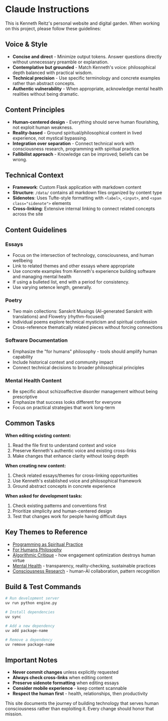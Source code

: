 # Claude Instructions

This is Kenneth Reitz's personal website and digital garden. When working on this project, please follow these guidelines:

## Voice & Style

- **Concise and direct** - Minimize output tokens. Answer questions directly without unnecessary preamble or explanation.
- **Contemplative but grounded** - Match Kenneth's voice: philosophical depth balanced with practical wisdom.
- **Technical precision** - Use specific terminology and concrete examples rather than abstract concepts.
- **Authentic vulnerability** - When appropriate, acknowledge mental health realities without being dramatic.

## Content Principles

- **Human-centered design** - Everything should serve human flourishing, not exploit human weakness.
- **Reality-based** - Ground spiritual/philosophical content in lived experience, not mystical bypassing.
- **Integration over separation** - Connect technical work with consciousness research, programming with spiritual practice.
- **Fallibilist approach** - Knowledge can be improved; beliefs can be wrong.

## Technical Context

- **Framework**: Custom Flask application with markdown content
- **Structure**: `/data/` contains all markdown files organized by content type
- **Sidenotes**: Uses Tufte-style formatting with `<label>`, `<input>`, and `<span class="sidenote">` elements
- **Cross-linking**: Extensive internal linking to connect related concepts across the site

## Content Guidelines

### Essays
- Focus on the intersection of technology, consciousness, and human wellbeing
- Link to related themes and other essays where appropriate
- Use concrete examples from Kenneth's experience building software and managing mental health
- If using a bulleted list, end with a period for consistency.
- Use varying setence length, generally.

### Poetry
- Two main collections: Sanskrit Musings (AI-generated Sanskrit with translations) and Flowetry (rhythm-focused)
- Individual poems explore technical mysticism and spiritual confession
- Cross-reference thematically related pieces without forcing connections

### Software Documentation
- Emphasize the "for humans" philosophy - tools should amplify human capability
- Include historical context and community impact
- Connect technical decisions to broader philosophical principles

### Mental Health Content
- Be specific about schizoaffective disorder management without being prescriptive
- Emphasize that success looks different for everyone
- Focus on practical strategies that work long-term

## Common Tasks

**When editing existing content:**
1. Read the file first to understand context and voice
2. Preserve Kenneth's authentic voice and existing cross-links
3. Make changes that enhance clarity without losing depth

**When creating new content:**
1. Check related essays/themes for cross-linking opportunities
2. Use Kenneth's established voice and philosophical framework
3. Ground abstract concepts in concrete experience

**When asked for development tasks:**
1. Check existing patterns and conventions first
2. Prioritize simplicity and human-centered design
3. Test that changes work for people having difficult days

## Key Themes to Reference

- [Programming as Spiritual Practice](/essays/2025-08-26-programming_as_spiritual_practice)
- [For Humans Philosophy](/themes/for-humans-philosophy)
- [Algorithmic Critique](/themes/algorithmic-critique) - how engagement optimization destroys human virtue
- [Mental Health](/themes/mental-health-and-technology) - transparency, reality-checking, sustainable practices
- [Consciousness Research](/themes/consciousness-and-ai) - human-AI collaboration, pattern recognition

## Build & Test Commands

```bash
# Run development server
uv run python engine.py

# Install dependencies
uv sync

# Add a new dependency
uv add package-name

# Remove a dependency
uv remove package-name
```

## Important Notes

- **Never commit changes** unless explicitly requested
- **Always check cross-links** when editing content
- **Preserve sidenote formatting** when editing essays
- **Consider mobile experience** - keep content scannable
- **Respect the human first** - health, relationships, then productivity

This site documents the journey of building technology that serves human consciousness rather than exploiting it. Every change should honor that mission.
